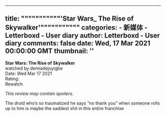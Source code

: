 
---
title: """""""""""'Star Wars_ The Rise of Skywalker'"""""""""""
categories: 
    - 新媒体
    - Letterboxd - User diary
author: Letterboxd - User diary
comments: false
date: Wed, 17 Mar 2021 00:00:00 GMT
thumbnail: ''
---

<div>   
<b>Star Wars: The Rise of Skywalker</b><br>watched by demiadejuyigbe<br>Date: Wed Mar 17 2021<br>Rating:  <br>Rewatch<br>







<div class="contains-spoilers" data-film-id="131984">

</div>


<div class="show-review hidden-spoilers" data-film-id="131984">


<p><em>This review may contain spoilers.</em></p>
<div><p>The droid who’s so traumatized he says “no thank you” when someone rolls up to him is maybe the saddest shit in this entire franchise</p></div>

</div>
  
</div>
            
